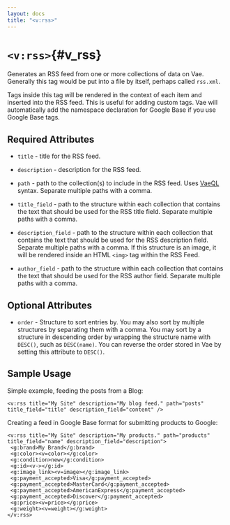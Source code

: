 ```yaml
---
layout: docs
title: "<v:rss>"
---
```


# `<v:rss>`{#v_rss}

Generates an RSS feed from one or more collections of data on Vae.
Generally this tag would be put into a file by itself, perhaps called
`rss.xml`.

Tags inside this tag will be rendered in the context of each item and
inserted into the RSS feed. This is useful for adding custom tags. Vae
will automatically add the namespace declaration for Google Base if you
use Google Base tags.

## Required Attributes

-   `title` - title for the RSS feed.

-   `description` - description for the RSS feed.

-   `path` - path to the collection(s) to include in the RSS feed. Uses
    [VaeQL](#vaeql) syntax. Separate multiple paths with a comma.

-   `title_field` - path to the structure within each collection that
    contains the text that should be used for the RSS title field.
    Separate multiple paths with a comma.

-   `description_field` - path to the structure within each collection
    that contains the text that should be used for the RSS
    description field. Separate multiple paths with a comma. If this
    structure is an image, it will be rendered inside an HTML `<img>`
    tag within the RSS Feed.

-   `author_field` - path to the structure within each collection that
    contains the text that should be used for the RSS author field.
    Separate multiple paths with a comma.

## Optional Attributes

-   `order` - Structure to sort entries by. You may also sort by
    multiple structures by separating them with a comma. You may sort by
    a structure in descending order by wrapping the structure name with
    `DESC()`, such as `DESC(name)`. You can reverse the order stored in
    Vae by setting this attribute to `DESC()`.

## Sample Usage

Simple example, feeding the posts from a Blog:

    <v:rss title="My Site" description="My blog feed." path="posts" title_field="title" description_field="content" />

Creating a feed in Google Base format for submitting products to Google:

    <v:rss title="My Site" description="My products." path="products" title_field="name" description_field="description">
     <g:brand>My Brand</g:brand>
     <g:color><v=color></g:color>
     <g:condition>new</g:condition>
     <g:id><v-></g:id>
     <g:image_link><v=image></g:image_link>
     <g:payment_accepted>Visa</g:payment_accepted>
     <g:payment_accepted>MasterCard</g:payment_accepted>
     <g:payment_accepted>AmericanExpress</g:payment_accepted>
     <g:payment_accepted>Discover</g:payment_accepted>
     <g:price><v=price></g:price>
     <g:weight><v=weight></g:weight>
    </v:rss>

